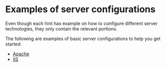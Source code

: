 # Examples of server configurations

Even though each hint has example on how to configure different server
technologies, they only contain the relevant portions.

The following are examples of basic server configurations to help you
get started:

* [Apache][apache config]
* [IIS][iis config]

<!-- Link labels: -->

[apache config]: ./apache.md
[iis config]: ./iis.md
